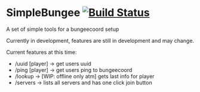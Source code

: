 # SimpleBungee [![Build Status](https://ci.jackz.me/view/Java/job/SimpleBungee/badge/icon)](https://ci.jackz.me/view/Java/job/SimpleBungee/)
A set of simple tools for a bungeecoord setup

Currently in development, features are still in development and may change.

Current features at this time:
* /uuid [player] -> get users uuid
* /ping [player] -> get users ping to bungeecoord
* /lookup <username> -> [WIP: offline only atm] gets last info for player
* /servers -> lists all servers and has one click join button


